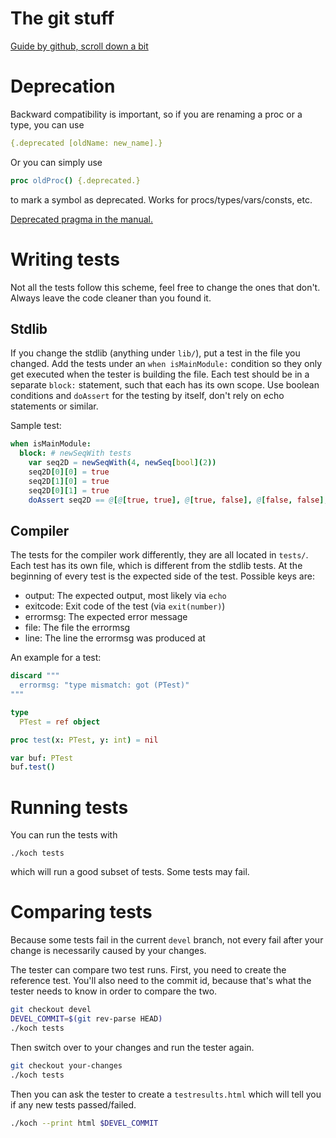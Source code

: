 # The git stuff

[Guide by github, scroll down a bit](https://guides.github.com/activities/contributing-to-open-source/)

# Deprecation

Backward compatibility is important, so if you are renaming a proc or
a type, you can use

```nim
{.deprecated [oldName: new_name].}
```

Or you can simply use

```nim
proc oldProc() {.deprecated.}
```

to mark a symbol as deprecated. Works for procs/types/vars/consts,
etc.

[Deprecated pragma in the manual.](http://nim-lang.org/docs/manual.html#pragmas-deprecated-pragma)

# Writing tests

Not all the tests follow this scheme, feel free to change the ones
that don't. Always leave the code cleaner than you found it.

## Stdlib

If you change the stdlib (anything under `lib/`), put a test in the
file you changed. Add the tests under an `when isMainModule:`
condition so they only get executed when the tester is building the
file. Each test should be in a separate `block:` statement, such that
each has its own scope. Use boolean conditions and `doAssert` for the
testing by itself, don't rely on echo statements or similar.

Sample test:

```nim
when isMainModule:
  block: # newSeqWith tests
    var seq2D = newSeqWith(4, newSeq[bool](2))
    seq2D[0][0] = true
    seq2D[1][0] = true
    seq2D[0][1] = true
    doAssert seq2D == @[@[true, true], @[true, false], @[false, false], @[false, false]]
```

## Compiler

The tests for the compiler work differently, they are all located in
`tests/`. Each test has its own file, which is different from the
stdlib tests. At the beginning of every test is the expected side of
the test. Possible keys are:

- output: The expected output, most likely via `echo`
- exitcode: Exit code of the test (via `exit(number)`)
- errormsg: The expected error message
- file: The file the errormsg
- line: The line the errormsg was produced at

An example for a test:
```nim
discard """
  errormsg: "type mismatch: got (PTest)"
"""

type
  PTest = ref object

proc test(x: PTest, y: int) = nil

var buf: PTest
buf.test()
```

# Running tests

You can run the tests with

    ./koch tests

which will run a good subset of tests. Some tests may fail.

# Comparing tests

Because some tests fail in the current `devel` branch, not every fail
after your change is necessarily caused by your changes.

The tester can compare two test runs. First, you need to create the
reference test. You'll also need to the commit id, because that's what
the tester needs to know in order to compare the two.

```bash
git checkout devel
DEVEL_COMMIT=$(git rev-parse HEAD)
./koch tests
```

Then switch over to your changes and run the tester again.

```bash
git checkout your-changes
./koch tests
```

Then you can ask the tester to create a `testresults.html` which will
tell you if any new tests passed/failed.

```bash
./koch --print html $DEVEL_COMMIT
```
